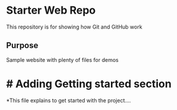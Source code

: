 # Starter Web Repo

This repository is for showing how Git and GitHub work

## Purpose

Sample website with plenty of files for demos

# # Adding Getting started section 

*This file explains to get started with the project....
